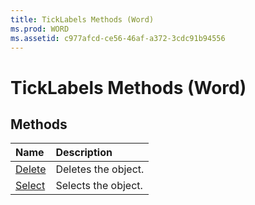 ```yaml
---
title: TickLabels Methods (Word)
ms.prod: WORD
ms.assetid: c977afcd-ce56-46af-a372-3cdc91b94556
---
```



# TickLabels Methods (Word)

## Methods



|**Name**|**Description**|
|:-----|:-----|
|[Delete](ticklabels-delete-method-word.md)|Deletes the object.|
|[Select](ticklabels-select-method-word.md)|Selects the object.|

